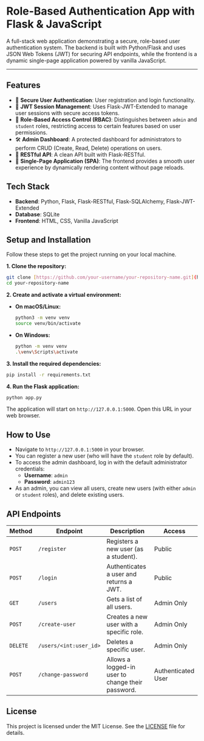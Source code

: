 # Role-Based Authentication App with Flask & JavaScript

A full-stack web application demonstrating a secure, role-based user authentication system. The backend is built with Python/Flask and uses JSON Web Tokens (JWT) for securing API endpoints, while the frontend is a dynamic single-page application powered by vanilla JavaScript.

---

## Features

-   🔐 **Secure User Authentication**: User registration and login functionality.
-   🔑 **JWT Session Management**: Uses Flask-JWT-Extended to manage user sessions with secure access tokens.
-   👤 **Role-Based Access Control (RBAC)**: Distinguishes between `admin` and `student` roles, restricting access to certain features based on user permissions.
-   🛠️ **Admin Dashboard**: A protected dashboard for administrators to perform CRUD (Create, Read, Delete) operations on users.
-   🚀 **RESTful API**: A clean API built with Flask-RESTful.
-   📄 **Single-Page Application (SPA)**: The frontend provides a smooth user experience by dynamically rendering content without page reloads.

## Tech Stack

-   **Backend**: Python, Flask, Flask-RESTful, Flask-SQLAlchemy, Flask-JWT-Extended
-   **Database**: SQLite
-   **Frontend**: HTML, CSS, Vanilla JavaScript

## Setup and Installation

Follow these steps to get the project running on your local machine.

**1. Clone the repository:**
```bash
git clone [https://github.com/your-username/your-repository-name.git](https://github.com/your-username/your-repository-name.git)
cd your-repository-name
```

**2. Create and activate a virtual environment:**
* **On macOS/Linux:**
    ```bash
    python3 -m venv venv
    source venv/bin/activate
    ```
* **On Windows:**
    ```bash
    python -m venv venv
    .\venv\Scripts\activate
    ```

**3. Install the required dependencies:**
```bash
pip install -r requirements.txt
```

**4. Run the Flask application:**
```bash
python app.py
```
The application will start on `http://127.0.0.1:5000`. Open this URL in your web browser.

## How to Use

-   Navigate to `http://127.0.0.1:5000` in your browser.
-   You can register a new user (who will have the `student` role by default).
-   To access the admin dashboard, log in with the default administrator credentials:
    -   **Username**: `admin`
    -   **Password**: `admin123`
-   As an admin, you can view all users, create new users (with either `admin` or `student` roles), and delete existing users.

## API Endpoints

| Method   | Endpoint              | Description                               | Access       |
| -------- | --------------------- | ----------------------------------------- | ------------ |
| `POST`   | `/register`           | Registers a new user (as a student).      | Public       |
| `POST`   | `/login`              | Authenticates a user and returns a JWT.   | Public       |
| `GET`    | `/users`              | Gets a list of all users.                 | Admin Only   |
| `POST`   | `/create-user`        | Creates a new user with a specific role.  | Admin Only   |
| `DELETE` | `/users/<int:user_id>` | Deletes a specific user.                  | Admin Only   |
| `POST`   | `/change-password`    | Allows a logged-in user to change their password. | Authenticated User |

## License

This project is licensed under the MIT License. See the [LICENSE](LICENSE) file for details.